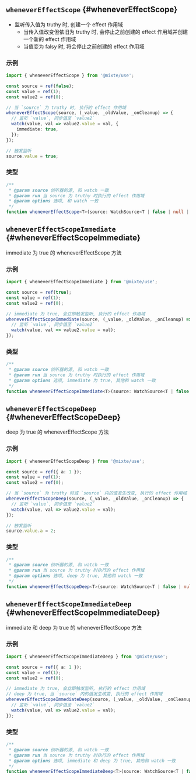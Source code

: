## `wheneverEffectScope` {#wheneverEffectScope}

- 监听传入值为 truthy 时, 创建一个 effect 作用域
  - 当传入值改变但依旧为 truthy 时, 会停止之前创建的 effect 作用域并创建一个新的 effect 作用域
  - 当值变为 falsy 时, 将会停止之前创建的 effect 作用域

### 示例

```ts
import { wheneverEffectScope } from '@mixte/use';

const source = ref(false);
const value = ref(1);
const value2 = ref(0);

// 当 `source` 为 truthy 时, 执行的 effect 作用域
wheneverEffectScope(source, (_value, _oldValue, _onCleanup) => {
  // 监听 `value`, 同步值至 `value2`
  watch(value, val => value2.value = val, {
    immediate: true,
  });
});

// 触发监听
source.value = true;
```

### 类型

```ts
/**
 * @param source 侦听器的源, 和 watch 一致
 * @param run 当 source 为 truthy 时执行的 effect 作用域
 * @param options 选项, 和 watch 一致
 */
function wheneverEffectScope<T>(source: WatchSource<T | false | null | undefined>, run: WatchCallback<T>, options?: WatchOptions): WatchStopHandle;
```

## `wheneverEffectScopeImmediate` {#wheneverEffectScopeImmediate}

immediate 为 true 的 wheneverEffectScope 方法

### 示例

```ts
import { wheneverEffectScopeImmediate } from '@mixte/use';

const source = ref(true);
const value = ref(1);
const value2 = ref(0);

// immediate 为 true, 会立即触发监听, 执行的 effect 作用域
wheneverEffectScopeImmediate(source, (_value, _oldValue, _onCleanup) => {
  // 监听 `value`, 同步值至 `value2`
  watch(value, val => value2.value = val);
});
```

### 类型

```ts
/**
 * @param source 侦听器的源, 和 watch 一致
 * @param run 当 source 为 truthy 时执行的 effect 作用域
 * @param options 选项, immediate 为 true, 其他和 watch 一致
 */
function wheneverEffectScopeImmediate<T>(source: WatchSource<T | false | null | undefined>, run: WatchCallback<T>, options?: Omit<WatchOptions, 'immediate'>): WatchStopHandle;
```

## `wheneverEffectScopeDeep` {#wheneverEffectScopeDeep}

deep 为 true 的 wheneverEffectScope 方法

### 示例

```ts
import { wheneverEffectScopeDeep } from '@mixte/use';

const source = ref({ a: 1 });
const value = ref(1);
const value2 = ref(0);

// 当 `source` 为 truthy 时或 `source` 内的值发生改变, 执行的 effect 作用域
wheneverEffectScopeDeep(source, (_value, _oldValue, _onCleanup) => {
  // 监听 `value`, 同步值至 `value2`
  watch(value, val => value2.value = val);
});

// 触发监听
source.value.a = 2;
```

### 类型

```ts
/**
 * @param source 侦听器的源, 和 watch 一致
 * @param run 当 source 为 truthy 时执行的 effect 作用域
 * @param options 选项, deep 为 true, 其他和 watch 一致
 */
function wheneverEffectScopeDeep<T>(source: WatchSource<T | false | null | undefined>, run: WatchCallback<T>, options?: Omit<WatchOptions, 'deep'>): WatchStopHandle;
```

## `wheneverEffectScopeImmediateDeep` {#wheneverEffectScopeImmediateDeep}

immediate 和 deep 为 true 的 wheneverEffectScope 方法

### 示例

```ts
import { wheneverEffectScopeImmediateDeep } from '@mixte/use';

const source = ref({ a: 1 });
const value = ref(1);
const value2 = ref(0);

// immediate 为 true, 会立即触发监听, 执行的 effect 作用域
// deep 为 true, 当 `source` 内的值发生改变, 执行的 effect 作用域
wheneverEffectScopeImmediateDeep(source, (_value, _oldValue, _onCleanup) => {
  // 监听 `value`, 同步值至 `value2`
  watch(value, val => value2.value = val);
});
```

### 类型

```ts
/**
 * @param source 侦听器的源, 和 watch 一致
 * @param run 当 source 为 truthy 时执行的 effect 作用域
 * @param options 选项, immediate 和 deep 为 true, 其他和 watch 一致
 */
function wheneverEffectScopeImmediateDeep<T>(source: WatchSource<T | false | null | undefined>, run: WatchCallback<T>, options?: Omit<WatchOptions, 'immediate' | 'deep'>): WatchStopHandle;
```
